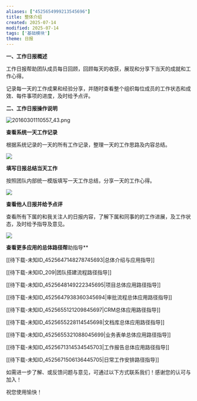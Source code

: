 ```yaml
---
aliases: ["4525654999213545696"]
title: 整体介绍
created: 2025-07-14
modified: 2025-07-14
tags: ['基础模块']
theme: 日报
---
```


**一、工作日报概述**

工作日报帮助团队成员每日回顾，回顾每天的收获，展现和分享下当天的成就和工作心得。

记录每一天的工作成果和经验分享，并随时查看整个组织每位成员的工作状态和成效、每件事项的进度，及时给予点评。

**二、工作日报操作说明**

![](ce97dd1ff5d61658cd7330d10d587bdd.jpg "20160301110557_43.png")

**查看系统一天工作记录**

根据系统记录的一天的所有工作记录，整理一天的工作思路及内容总结。

![](b7628b60cdccfc95f4cc9260959e6062.jpg)

**填写日报总结当天工作**

按照团队内部统一模版填写一天工作总结，分享一天的工作心得。

![](44e7fa016dc0366f331b667ce7c06463.jpg)

**查看他人日报并给予点评**

查看所有下属的和我关注人的日报内容，了解下属和同事的的工作进展，及工作状态，及时给予指导及意见。

![](9015af360cb7478896fe56f1f34865c3.jpg)

**查看更多应用的总体路径帮**助指导**

[[待下载-未知ID_4525647148278745693|总体介绍与应用指导]]

[[待下载-未知ID_209|团队搭建流程路径指导]]

[[待下载-未知ID_4525648149222345695|项目总体应用路径指导]]

[[待下载-未知ID_4525647938360345694|审批流程总体应用路径指导]]

[[待下载-未知ID_4525655121209845697|CRM总体应用路径指导]]

[[待下载-未知ID_4525655228114545698|文档库总体应用路径指导]]

[[待下载-未知ID_4525655321088045699|业务表单总体应用路径指导]]

[[待下载-未知ID_4525671314534545703|工作报告总体应用路径指导]]

[[待下载-未知ID_4525671506136445705|日常工作安排路径指导]]

如需进一步了解、或反馈问题与意见，可通过以下方式联系我们！感谢您的认可与加入！

祝您使用愉快！